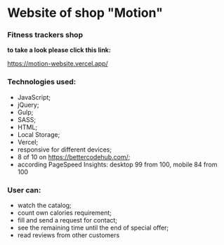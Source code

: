 # Website of shop "Motion"
### Fitness trackers shop
**to take a look please click this link:** 

https://motion-website.vercel.app/

### Technologies used: 
* JavaScript;
* jQuery;
* Gulp;
* SASS;
* HTML;
* Local Storage;
* Vercel;
* responsive for different devices;
* 8 of 10 on https://bettercodehub.com/;
* according PageSpeed Insights: desktop 99 from 100, mobile 84 from 100

### User can:
* watch the catalog;
* count own calories requirement;
* fill and send a request for contact;
* see the remaining time until the end of special offer;
* read reviews from other customers


